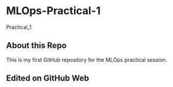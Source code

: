 # MLOps-Practical-1
Practical_1


## About this Repo
This is my first GitHub repository for the MLOps practical session.

## Edited on GitHub Web
